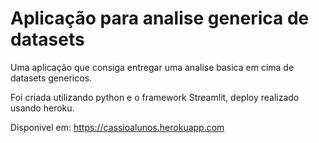 <h1>Aplicação para analise generica de datasets</h1>

Uma aplicação que consiga entregar uma analise basica em cima de datasets genericos.

Foi criada utilizando python e o framework Streamlit, deploy realizado usando heroku.

Disponivel em: https://cassioalunos.herokuapp.com
